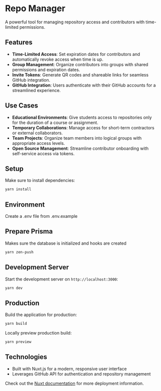 # Repo Manager

A powerful tool for managing repository access and contributors with time-limited permissions.

## Features

- **Time-Limited Access**: Set expiration dates for contributors and automatically revoke access when time is up.
- **Group Management**: Organize contributors into groups with shared permissions and expiration dates.
- **Invite Tokens**: Generate QR codes and shareable links for seamless GitHub integration.
- **GitHub Integration**: Users authenticate with their GitHub accounts for a streamlined experience.

## Use Cases

- **Educational Environments**: Give students access to repositories only for the duration of a course or assignment.
- **Temporary Collaborations**: Manage access for short-term contractors or external collaborators.
- **Team Projects**: Organize team members into logical groups with appropriate access levels.
- **Open Source Management**: Streamline contributor onboarding with self-service access via tokens.

## Setup

Make sure to install dependencies:

```bash
yarn install
```

## Environment 

Create a .env file from .env.example

## Prepare Prisma

Makes sure the database is initialized and hooks are created

```bash
yarn zen-push
```

## Development Server

Start the development server on `http://localhost:3000`:

```bash
yarn dev
```

## Production

Build the application for production:

```bash
yarn build
```

Locally preview production build:

```bash
yarn preview
```

## Technologies

- Built with Nuxt.js for a modern, responsive user interface
- Leverages GitHub API for authentication and repository management

Check out the [Nuxt documentation](https://nuxt.com/docs/getting-started/deployment) for more deployment information.
